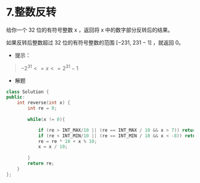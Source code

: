 # 7.整数反转

给你一个 32 位的有符号整数 x ，返回将 x 中的数字部分反转后的结果。

如果反转后整数超过 32 位的有符号整数的范围 [−231,  231 − 1] ，就返回 0。

* 提示：

> $-2^{31} <= x <= 2^{31} - 1$



* 解题

```c++
class Solution {
public:
    int reverse(int x) {
        int re = 0;
        
        while(x != 0){ 

            if (re > INT_MAX/10 || (re == INT_MAX / 10 && x > 7)) return 0;
            if (re < INT_MIN/10 || (re == INT_MIN / 10 && x < -8)) return 0;
            re = re * 10 + x % 10;
            x = x / 10;
            
        }
        return re;
    }
};
```

